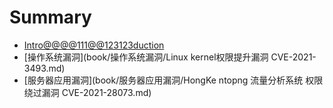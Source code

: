 # Summary

* [Intro@@@@111@@123123duction](README.md)
* [操作系统漏洞](book/操作系统漏洞/Linux kernel权限提升漏洞 CVE-2021-3493.md)
* [服务器应用漏洞](book/服务器应用漏洞/HongKe ntopng 流量分析系统 权限绕过漏洞 CVE-2021-28073.md)

